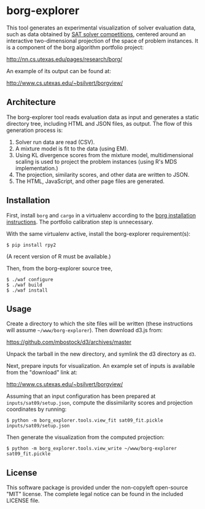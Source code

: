 borg-explorer
=============

This tool generates an experimental visualization of solver evaluation data,
such as data obtained by [SAT solver
competitions](http://www.satcompetition.org/), centered around an interactive
two-dimensional projection of the space of problem instances. It is a component
of the borg algorithm portfolio project:

http://nn.cs.utexas.edu/pages/research/borg/

An example of its output can be found at:

http://www.cs.utexas.edu/~bsilvert/borgview/

Architecture
------------

The borg-explorer tool reads evaluation data as input and generates a static
directory tree, including HTML and JSON files, as output. The flow of this
generation process is:

1. Solver run data are read (CSV).
2. A mixture model is fit to the data (using EM).
3. Using KL divergence scores from the mixture model, multidimensional scaling
   is used to project the problem instances (using R's MDS implementation.)
4. The projection, similarity scores, and other data are written to JSON.
5. The HTML, JavaScript, and other page files are generated.

Installation
------------

First, install `borg` and `cargo` in a virtualenv according to the [borg
installation instructions](http://borg.readthedocs.org/en/latest/installation.html).
The portfolio calibration step is unnecessary.

With the same virtualenv active, install the borg-explorer requirement(s):

    $ pip install rpy2

(A recent version of R must be available.)

Then, from the borg-explorer source tree,

    $ ./waf configure
    $ ./waf build
    $ ./waf install

Usage
-----

Create a directory to which the site files will be written (these instructions
will assume `~/www/borg-explorer`). Then download d3.js from:

https://github.com/mbostock/d3/archives/master

Unpack the tarball in the new directory, and symlink the d3 directory as `d3`.

Next, prepare inputs for visualization. An example set of inputs is available
from the "download" link at:

http://www.cs.utexas.edu/~bsilvert/borgview/

Assuming that an input configuration has been prepared at
`inputs/sat09/setup.json`, compute the dissimilarity scores and projection
coordinates by running:

    $ python -m borg_explorer.tools.view_fit sat09_fit.pickle inputs/sat09/setup.json

Then generate the visualization from the computed projection:

    $ python -m borg_explorer.tools.view_write ~/www/borg-explorer sat09_fit.pickle

License
-------

This software package is provided under the non-copyleft open-source "MIT"
license. The complete legal notice can be found in the included LICENSE file.

